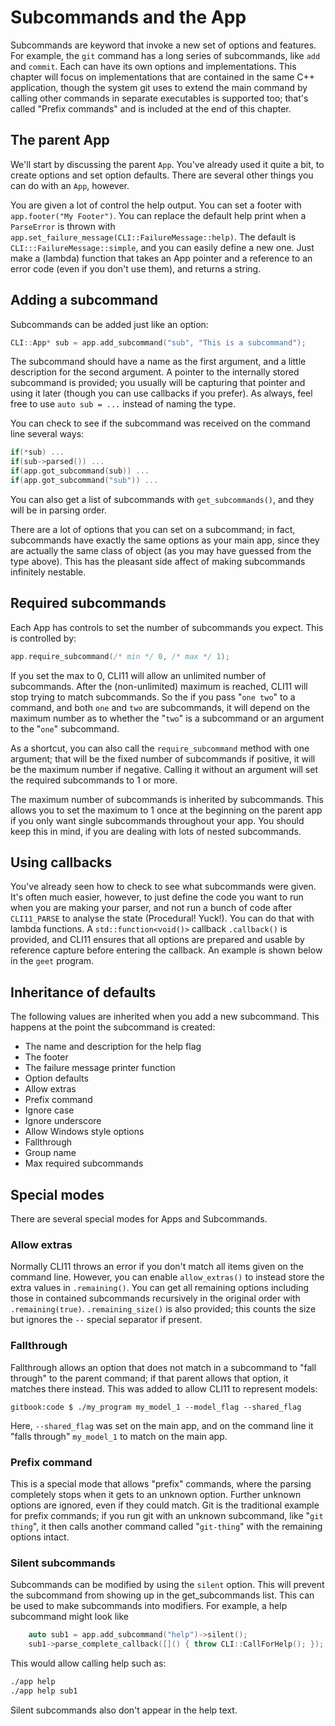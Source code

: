 # Subcommands and the App

Subcommands are keyword that invoke a new set of options and features. For example, the `git`
command has a long series of subcommands, like `add` and `commit`. Each can have its own options
and implementations. This chapter will focus on implementations that are contained in the same
C++ application, though the system git uses to extend the main command by calling other commands
in separate executables is supported too; that's called "Prefix commands" and is included at the
end of this chapter.

## The parent App

We'll start by discussing the parent `App`. You've already used it quite a bit, to create
options and set option defaults. There are several other things you can do with an `App`, however.

You are given a lot of control the help output. You can set a footer with `app.footer("My Footer")`.
You can replace the default help print when a `ParseError` is thrown with `app.set_failure_message(CLI::FailureMessage::help)`.
The default is `CLI:::FailureMessage::simple`, and you can easily define a new one. Just make a (lambda) function that takes an App pointer
and a reference to an error code (even if you don't use them), and returns a string.

## Adding a subcommand

Subcommands can be added just like an option:

```cpp
CLI::App* sub = app.add_subcommand("sub", "This is a subcommand");
```

The subcommand should have a name as the first argument, and a little description for the
second argument. A pointer to the internally stored subcommand is provided; you usually will
be capturing that pointer and using it later (though you can use callbacks if you prefer). As
always, feel free to use `auto sub = ...` instead of naming the type.

You can check to see if the subcommand was received on the command line several ways:

```cpp
if(*sub) ...
if(sub->parsed()) ...
if(app.got_subcommand(sub)) ...
if(app.got_subcommand("sub")) ...
```

You can also get a list of subcommands with `get_subcommands()`, and they will be in parsing order.

There are a lot of options that you can set on a subcommand; in fact,
subcommands have exactly the same options as your main app, since they are actually
the same class of object (as you may have guessed from the type above). This has the
pleasant side affect of making subcommands infinitely nestable.

## Required subcommands

Each App has controls to set the number of subcommands you expect. This is controlled by:

```cpp
app.require_subcommand(/* min */ 0, /* max */ 1);
```

If you set the max to 0, CLI11 will allow an unlimited number of subcommands. After the (non-unlimited) maximum
is reached, CLI11 will stop trying to match subcommands. So the if you pass "`one two`" to a command, and both `one`
and `two` are subcommands, it will depend on the maximum number as to whether the "`two`" is a subcommand or an argument to the
"`one`" subcommand.

As a shortcut, you can also call the `require_subcommand` method with one argument; that will be the fixed number of subcommands if positive, it
will be the maximum number if negative. Calling it without an argument will set the required subcommands to 1 or more.

The maximum number of subcommands is inherited by subcommands. This allows you to set the maximum to 1 once at the beginning on the parent app if you only want single subcommands throughout your app. You should keep this in mind, if you are dealing with lots of nested subcommands.

## Using callbacks

You've already seen how to check to see what subcommands were given. It's often much easier, however, to just define the code you want to run when you are making your parser, and not run a bunch of code after `CLI11_PARSE` to analyse the state (Procedural! Yuck!). You can do that with lambda functions. A `std::function<void()>` callback `.callback()` is provided, and CLI11 ensures that all options are prepared and usable by reference capture before entering the callback. An
example is shown below in the `geet` program.

## Inheritance of defaults

The following values are inherited when you add a new subcommand. This happens at the point the subcommand is created:

* The name and description for the help flag
* The footer
* The failure message printer function
* Option defaults
* Allow extras
* Prefix command
* Ignore case
* Ignore underscore
* Allow Windows style options
* Fallthrough
* Group name
* Max required subcommands

## Special modes

There are several special modes for Apps and Subcommands.

### Allow extras

Normally CLI11 throws an error if you don't match all items given on the command line. However, you can enable `allow_extras()`
to instead store the extra values in `.remaining()`. You can get all remaining options including those in contained subcommands recursively in the original order with `.remaining(true)`.
`.remaining_size()` is also provided; this counts the size but ignores the `--` special separator if present.

### Fallthrough

Fallthrough allows an option that does not match in a subcommand to "fall through" to the parent command; if that parent
allows that option, it matches there instead. This was added to allow CLI11 to represent models:

```term
gitbook:code $ ./my_program my_model_1 --model_flag --shared_flag
```

Here, `--shared_flag` was set on the main app, and on the command line it "falls through" `my_model_1` to match on the main app.

### Prefix command

This is a special mode that allows "prefix" commands, where the parsing completely stops when it gets to an unknown option. Further unknown options are ignored, even if they could match. Git is the traditional example for prefix commands; if you run git with an unknown subcommand, like "`git thing`", it then calls another command called "`git-thing`" with the remaining options intact.

### Silent subcommands

Subcommands can be modified by using the `silent` option.  This will prevent the subcommand from showing up in the get_subcommands list.  This can be used to make subcommands into modifiers. For example, a help subcommand might look like

```c++
    auto sub1 = app.add_subcommand("help")->silent();
    sub1->parse_complete_callback([]() { throw CLI::CallForHelp(); });
```

This would allow calling help such as:

```bash
./app help
./app help sub1
```

Silent subcommands also don't appear in the help text.
